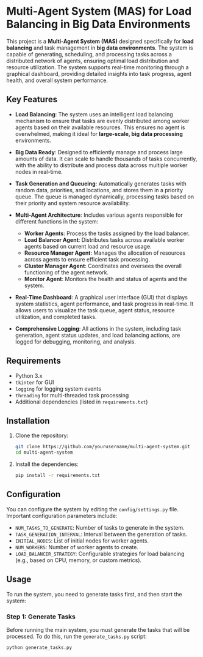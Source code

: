 # Multi-Agent System (MAS) for Load Balancing in Big Data Environments

This project is a **Multi-Agent System (MAS)** designed specifically for **load balancing** and task management in **big data environments**. The system is capable of generating, scheduling, and processing tasks across a distributed network of agents, ensuring optimal load distribution and resource utilization. The system supports real-time monitoring through a graphical dashboard, providing detailed insights into task progress, agent health, and overall system performance.

## Key Features

- **Load Balancing**: The system uses an intelligent load balancing mechanism to ensure that tasks are evenly distributed among worker agents based on their available resources. This ensures no agent is overwhelmed, making it ideal for **large-scale, big data processing** environments.
  
- **Big Data Ready**: Designed to efficiently manage and process large amounts of data. It can scale to handle thousands of tasks concurrently, with the ability to distribute and process data across multiple worker nodes in real-time.
  
- **Task Generation and Queueing**: Automatically generates tasks with random data, priorities, and locations, and stores them in a priority queue. The queue is managed dynamically, processing tasks based on their priority and system resource availability.

- **Multi-Agent Architecture**: Includes various agents responsible for different functions in the system:
  - **Worker Agents**: Process the tasks assigned by the load balancer.
  - **Load Balancer Agent**: Distributes tasks across available worker agents based on current load and resource usage.
  - **Resource Manager Agent**: Manages the allocation of resources across agents to ensure efficient task processing.
  - **Cluster Manager Agent**: Coordinates and oversees the overall functioning of the agent network.
  - **Monitor Agent**: Monitors the health and status of agents and the system.
  
- **Real-Time Dashboard**: A graphical user interface (GUI) that displays system statistics, agent performance, and task progress in real-time. It allows users to visualize the task queue, agent status, resource utilization, and completed tasks.

- **Comprehensive Logging**: All actions in the system, including task generation, agent status updates, and load balancing actions, are logged for debugging, monitoring, and analysis.

## Requirements

- Python 3.x
- `tkinter` for GUI
- `logging` for logging system events
- `threading` for multi-threaded task processing
- Additional dependencies (listed in `requirements.txt`)

## Installation

1. Clone the repository:
    ```bash
    git clone https://github.com/yourusername/multi-agent-system.git
    cd multi-agent-system
    ```

2. Install the dependencies:
    ```bash
    pip install -r requirements.txt
    ```

## Configuration

You can configure the system by editing the `config/settings.py` file. Important configuration parameters include:

- `NUM_TASKS_TO_GENERATE`: Number of tasks to generate in the system.
- `TASK_GENERATION_INTERVAL`: Interval between the generation of tasks.
- `INITIAL_NODES`: List of initial nodes for worker agents.
- `NUM_WORKERS`: Number of worker agents to create.
- `LOAD_BALANCER_STRATEGY`: Configurable strategies for load balancing (e.g., based on CPU, memory, or custom metrics).

## Usage

To run the system, you need to generate tasks first, and then start the system:

### Step 1: Generate Tasks

Before running the main system, you must generate the tasks that will be processed. To do this, run the `generate_tasks.py` script:
```bash
python generate_tasks.py
